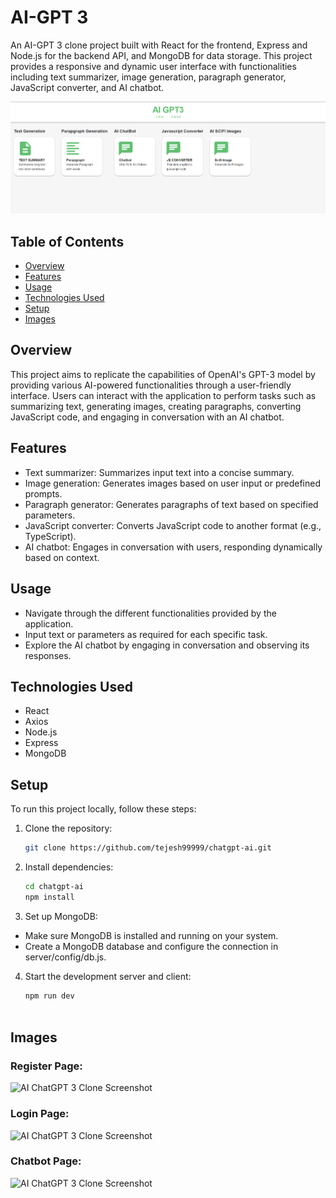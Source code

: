 # AI-GPT 3
An AI-GPT 3 clone project built with React for the frontend, Express and Node.js for the backend API, and MongoDB for data storage. This project provides a responsive and dynamic user interface with functionalities including text summarizer, image generation, paragraph generator, JavaScript converter, and AI chatbot.

![AI ChatGPT 3 Clone Screenshot](/images/home.png)


## Table of Contents

- [Overview](#overview)
- [Features](#features)
- [Usage](#usage)
- [Technologies Used](#technologies-used)
- [Setup](#setup)
- [Images](#images)

## Overview

This project aims to replicate the capabilities of OpenAI's GPT-3 model by providing various AI-powered functionalities through a user-friendly interface. Users can interact with the application to perform tasks such as summarizing text, generating images, creating paragraphs, converting JavaScript code, and engaging in conversation with an AI chatbot.



## Features

- Text summarizer: Summarizes input text into a concise summary.
- Image generation: Generates images based on user input or predefined prompts.
- Paragraph generator: Generates paragraphs of text based on specified parameters.
- JavaScript converter: Converts JavaScript code to another format (e.g., TypeScript).
- AI chatbot: Engages in conversation with users, responding dynamically based on context.


## Usage
- Navigate through the different functionalities provided by the application.
- Input text or parameters as required for each specific task.
- Explore the AI chatbot by engaging in conversation and observing its responses.
## Technologies Used
- React
- Axios
- Node.js
- Express
- MongoDB


## Setup

To run this project locally, follow these steps:

1. Clone the repository:

   ```bash
   git clone https://github.com/tejesh99999/chatgpt-ai.git

2. Install dependencies:

   ```bash
   cd chatgpt-ai
   npm install

3. Set up MongoDB:
- Make sure MongoDB is installed and running on your system.
- Create a MongoDB database and configure the connection in server/config/db.js.


4. Start the development server and client:

    ```bash 
    npm run dev
  

## Images
### Register Page:
![AI ChatGPT 3 Clone Screenshot](/images/register.png)
### Login Page:
![AI ChatGPT 3 Clone Screenshot](/images/login.png)
### Chatbot Page:
![AI ChatGPT 3 Clone Screenshot](/images/chatbot.png)




